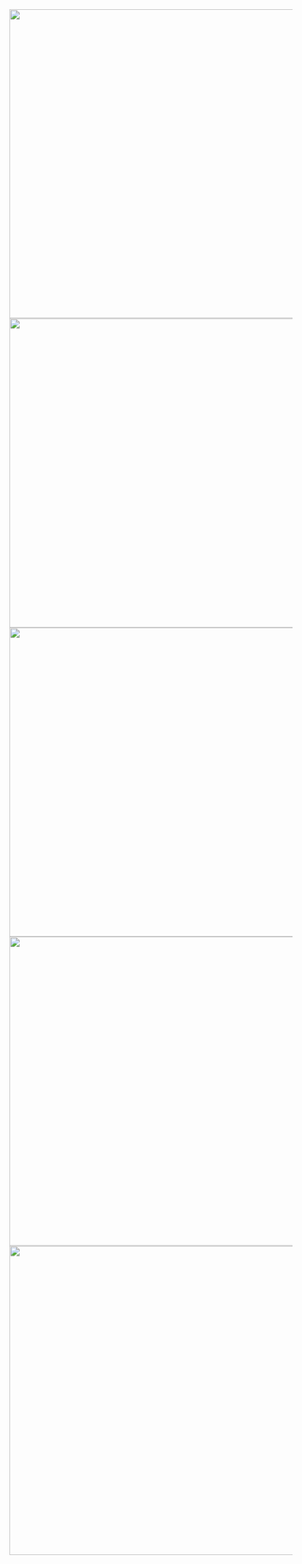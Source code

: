<img width="550px" src="https://github-readme-stats.vercel.app/api?username=pdrajan&theme=gotham&hide_border=true&show_icons=true&rank_icon=github&count_private=true" />
<img width="550px" src="https://github-readme-streak-stats.herokuapp.com/?user=pdrajan&theme=gotham&hide_border=true" />
<img width="550px" src="https://github-readme-stats.vercel.app/api/top-langs/?username=pdrajan&theme=gotham&hide_border=true&include_all_commits=true&count_private=true&layout=compact" />
<img width="550px" src="https://wakatime.com/share/@pdrajan/7586139e-cddb-47f8-bc96-c19912534f4b.svg" />

<img width="550px" src="https://wakatime.com/share/@pdrajan/890c8a25-3d71-4496-9223-13c91a34ac95.svg"/>
